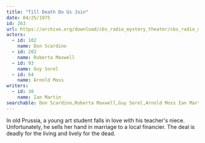 ```yaml
---
title: "Till Death Do Us Join"
date: 04/25/1975
id: 263
url: https://archive.org/download/cbs_radio_mystery_theater/cbs_radio_mystery_theater-0251-0300.zip/cbs_radio_mystery_theater-0251-0300%2Fcbsrmt_0263_till_death_do_us_join.mp3
actors:  
  - id: 102
    name: Don Scardino  
  - id: 202
    name: Roberta Maxwell  
  - id: 93
    name: Guy Sorel  
  - id: 64
    name: Arnold Moss
writers:  
  - id: 38
    name: Ian Martin
searchable: Don Scardino,Roberta Maxwell,Guy Sorel,Arnold Moss Ian Martin
---
```

In old Prussia, a young art student falls in love with his teacher's niece. Unfortunately, he sells her hand in marriage to a local financier. The deal is deadly for the living and lively for the dead.